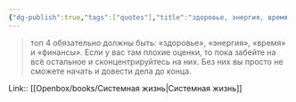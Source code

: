 ```yaml
---
{"dg-publish":true,"tags":["quotes"],"title":"здоровье, энергия, время и финансы как фундамент","date":"2023-04-23T10:31:00+03:00","modified_at":"2023-09-11T11:42:54+03:00","alias":"здоровье, энергия, время и финансы как фундамент","dg-path":"/quotes/202304231031.md","permalink":"/quotes/202304231031/","dgPassFrontmatter":true}
---
```



> топ 4 обязательно должны быть: «здоровье», «энергия», «время» и «финансы». Если у вас там плохие оценки, то пока забейте на всё остальное и сконцентрируйтесь на них. Без них вы просто не сможете начать и довести дела до конца.

Link:: [[Openbox/books/Системная жизнь\|Системная жизнь]]
